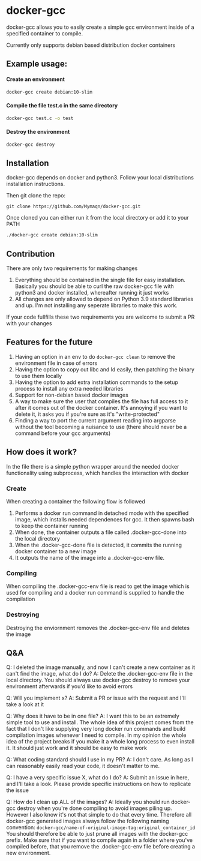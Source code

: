 # docker-gcc

docker-gcc allows you to easily create a simple gcc environment inside of a specified container to compile.

Currently only supports debian based distribution docker containers

## Example usage:

#### Create an environment
```bash
docker-gcc create debian:10-slim
```

#### Compile the file test.c in the same directory

```bash
docker-gcc test.c -o test
```

#### Destroy the environment

```bash
docker-gcc destroy
```

## Installation
docker-gcc depends on docker and python3. Follow your local distributions installation instructions.

Then git clone the repo:

```
git clone https://github.com/Mymaqn/docker-gcc.git
```

Once cloned you can either run it from the local directory or add it to your PATH

```bash
./docker-gcc create debian:10-slim
```

## Contribution
There are only two requirements for making changes
1) Everything should be contained in the single file for easy installation. Basically you should be able to curl the raw docker-gcc file with python3 and docker installed, whereafter running it just works
2) All changes are only allowed to depend on Python 3.9 standard libraries and up. I'm not installing any seperate libraries to make this work.

If your code fullfills these two requirements you are welcome to submit a PR with your changes

## Features for the future
1) Having an option in an env to do `docker-gcc clean` to remove the environment file in case of errors
2) Having the option to copy out libc and ld easily, then patching the binary to use them locally
3) Having the option to add extra installation commands to the setup process to install any extra needed libraries
4) Support for non-debian based docker images
5) A way to make sure the user that compiles the file has full access to it after it comes out of the docker container. It's annoying if you want to delete it, it asks you if you're sure as it's "write-protected"
6) Finding a way to port the current argument reading into argparse without the tool becoming a nuisance to use (there should never be a command before your gcc arguments)

## How does it work?
In the file there is a simple python wrapper around the needed docker functionality using subprocess, which handles the interaction with docker

### Create
When creating a container the following flow is followed
1) Performs a docker run command in detached mode with the specified image, which installs needed dependences for gcc. It then spawns bash to keep the container running
2) When done, the container outputs a file called .docker-gcc-done into the local directory
3) When the .docker-gcc-done file is detected, it commits the running docker container to a new image
4) It outputs the name of the image into a .docker-gcc-env file.

### Compiling
When compiling the .docker-gcc-env file is read to get the image which is used for compiling and a docker run command is supplied to handle the compilation

### Destroying
Destroying the enviornment removes the .docker-gcc-env file and deletes the image

## Q&A
Q: I deleted the image manually, and now I can't create a new container as it can't find the image, what do I do?
A: Delete the .docker-gcc-env file in the local directory. You should always use docker-gcc destroy to remove your environment afterwards if you'd like to avoid errors

Q: Will you implement x?
A: Submit a PR or issue with the request and I'll take a look at it

Q: Why does it have to be in one file?
A: I want this to be an extremely simple tool to use and install. The whole idea of this project comes from the fact that I don't like supplying very long docker run commands and build compilation images whenever I need to compile. In my opinion the whole idea of the project breaks if you make it a whole long process to even install it. It should just work and it should be easy to make work

Q: What coding standard should I use in my PR?
A: I don't care. As long as I can reasonably easily read your code, it doesn't matter to me.

Q: I have a very specific issue X, what do I do?
A: Submit an issue in here, and I'll take a look. Please provide specific instructions on how to replicate the issue

Q: How do I clean up ALL of the images?
A: Ideally you should run docker-gcc destroy when you're done compiling to avoid images piling up. However I also know it's not that simple to do that every time. Therefore all docker-gcc generated images always follow the following naming convention:
`docker-gcc/name-of-original-image-tag:original_container_id`
You should therefore be able to just prune all images with the docker-gcc prefix. Make sure that if you want to compile again in a folder where you've compiled before, that you remove the .docker-gcc-env file before creating a new environment.


